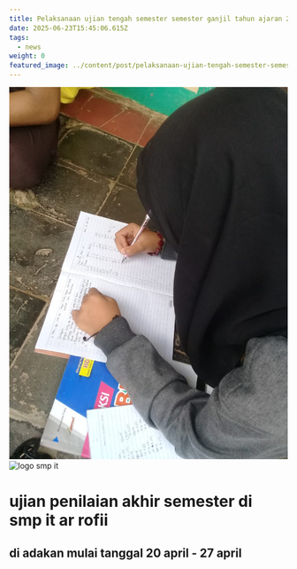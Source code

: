 ```yaml
---
title: Pelaksanaan ujian tengah semester semester ganjil tahun ajaran 2024/2025
date: 2025-06-23T15:45:06.615Z
tags:
  - news
weight: 0
featured_image: ../content/post/pelaksanaan-ujian-tengah-semester-semester-ganjil-tahun-ajaran-2024-2025/img-20210225-wa0207.jpg
---
```

![](img-20200430-wa0008.jpg)
![](picture1.png "logo smp it")

# ﻿ujian penilaian akhir semester di smp it ar rofii

## di adakan  mulai tanggal 20 april - 27 april
